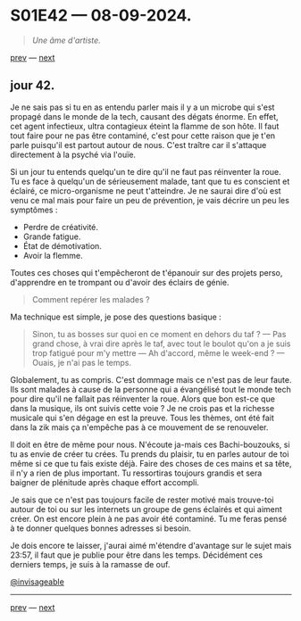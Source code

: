 # S01E42 — 08-09-2024.

> *Une âme d'artiste.*

[prev](S01E41-07-09-2024.md) — [next](S01E43-09-09-2024.md)

## jour 42.

Je ne sais pas si tu en as entendu parler mais il y a un microbe qui s'est propagé dans le monde de la tech, causant des dégats énorme. En effet, cet agent infectieux, ultra contagieux éteint la flamme de son hôte. Il faut tout faire pour ne pas être contaminé, c'est pour cette raison que je t'en parle puisqu'il est partout autour de nous. C'est traître car il s'attaque directement à la psyché via l'ouïe.    

Si un jour tu entends quelqu'un te dire qu'il ne faut pas réinventer la roue. Tu es face à quelqu'un de sérieusement malade, tant que tu es conscient et éclairé, ce micro-organisme ne peut t'atteindre. Je ne saurai dire d'où est venu ce mal mais pour faire un peu de prévention, je vais décrire un peu les symptômes :   

- Perdre de créativité.
- Grande fatigue.
- État de démotivation.
- Avoir la flemme.

Toutes ces choses qui t'empêcheront de t'épanouir sur des projets perso, d'apprendre en te trompant ou d'avoir des éclairs de génie.    

> Comment repérer les malades ?   

Ma technique est simple, je pose des questions basique :    

> Sinon, tu as bosses sur quoi en ce moment en dehors du taf ? — Pas grand chose, à vrai dire après le taf, avec tout le boulot qu'on a je suis trop fatigué pour m'y mettre — Ah d'accord, même le week-end ? — Ouais, je n'ai pas le temps.   

Globalement, tu as compris. C'est dommage mais ce n'est pas de leur faute. Ils sont malades à cause de la personne qui a évangélisé tout le monde tech pour dire qu'il ne fallait pas réinventer la roue. Alors que bon est-ce que dans la musique, ils ont suivis cette voie ? Je ne crois pas et la richesse musicale qui s'en dégage en est la preuve. Tous les thèmes, ont été fait dans la zik mais ça n'empêche pas à ce mouvement de se renouveler.    

Il doit en être de même pour nous. N'écoute ja-mais ces Bachi-bouzouks, si tu as envie de créer tu crées. Tu prends du plaisir, tu en parles autour de toi même si ce que tu fais existe déjà. Faire des choses de ces mains et sa tête, il n'y a rien de plus important. Tu ressortiras toujours grandis et sera baigner de plénitude après chaque effort accompli.    

Je sais que ce n'est pas toujours facile de rester motivé mais trouve-toi autour de toi ou sur les internets un groupe de gens éclairés et qui aiment créer. On est encore plein à ne pas avoir été contaminé. Tu me feras pensé à te donner quelques bonnes adresses si besoin.    

Je dois encore te laisser, j'aurai aimé m'étendre d'avantage sur le sujet mais 23:57, il faut que je publie pour être dans les temps. Décidément ces derniers temps, je suis à la ramasse de ouf.   

[@invisageable](https://twitter.com/invisageable)   

---

[prev](S01E41-07-09-2024.md) — [next](S01E43-09-09-2024.md)   

